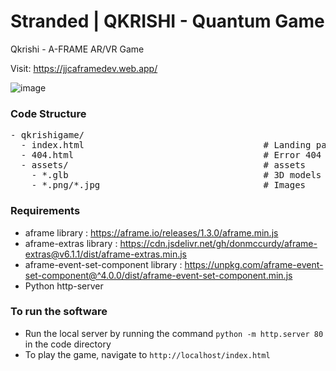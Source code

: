 # Stranded | QKRISHI - Quantum Game
Qkrishi - A-FRAME AR/VR Game

Visit: https://jjcaframedev.web.app/

![image](https://user-images.githubusercontent.com/29167718/198834229-59a2aca2-a39a-47e0-b593-a0eaf668ff11.png)

### Code Structure
<pre>
- qkrishigame/
  - index.html                                  # Landing page
  - 404.html                                    # Error 404 page
  - assets/                                     # assets        
    - *.glb                                     # 3D models
    - *.png/*.jpg                               # Images
</pre>

### Requirements
- aframe library                      : https://aframe.io/releases/1.3.0/aframe.min.js
- aframe-extras library               : https://cdn.jsdelivr.net/gh/donmccurdy/aframe-extras@v6.1.1/dist/aframe-extras.min.js
- aframe-event-set-component library  : https://unpkg.com/aframe-event-set-component@^4.0.0/dist/aframe-event-set-component.min.js
- Python http-server

### To run the software
- Run the local server by running the command `python -m http.server 80` in the code directory
- To play the game, navigate to `http://localhost/index.html`



